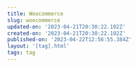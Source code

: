 ```yaml
---
title: Woocommerce
slug: woocommerce
updated-on: '2023-04-21T20:30:22.102Z'
created-on: '2023-04-21T20:30:22.102Z'
published-on: '2023-04-22T12:56:55.384Z'
layout: '[tag].html'
tags: tag
---
```



